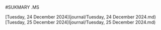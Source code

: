 #SUKMARY .MS

[Tuesday, 24 December 2024](journal/Tuesday, 24 December 2024.md)
[Tuesday, 25 December 2024](journal/Tuesday, 25 December 2024.md)

